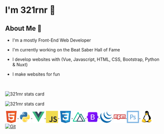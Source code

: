 # I'm 321rnr 👋

## About Me 🍪


- I'm a mostly Front-End Web Developer

- I'm currently working on the Beat Saber Hall of Fame

- I develop websites with (Vue, Javascript, HTML, CSS, Bootstrap, Python & Nuxt)

- I make websites for fun

<p>&nbsp;

<img align="center" src="https://github-readme-stats.vercel.app/api?username=321rnr&show_icons=true&theme=github_dark" alt="321rnr stats card" /></p>

<p>

<img align="center" src="https://github-readme-stats.vercel.app/api/top-langs?username=321rnr&theme=github_dark&layout=compact" alt="321rnr stats card" /></p>

<a href="https://www.w3schools.com/html/" target="blank">

<img align="center" src="https://github.com/devicons/devicon/blob/master/icons/html5/html5-original.svg" alt="H5" height="40" width="40" />

</a>

<a href="https://www.python.org" target="blank">

<img align="center" src="https://raw.githubusercontent.com/devicons/devicon/master/icons/python/python-original.svg" alt="Python" height="40" width="40" />

</a>

<a href="https://vuejs.org/" target="blank">

<img align="center" src="https://github.com/devicons/devicon/blob/master/icons/vuejs/vuejs-original.svg" alt="VueJS" height="40" width="40" />

</a>

<a href="https://www.javascript.com/" target="blank">

<img align="center" src="https://github.com/devicons/devicon/blob/master/icons/javascript/javascript-original.svg" alt="JS" height="40" width="40" />

</a>

<a href="https://www.w3schools.com/css/" target="blank">

<img align="center" src="https://github.com/devicons/devicon/blob/master/icons/css3/css3-original.svg" alt="css3" height="40" width="40" />

</a>

<a href="https://nuxtjs.org/" target="blank">

<img align="center" src="https://github.com/devicons/devicon/blob/master/icons/nuxtjs/nuxtjs-original.svg" alt="NuxtJS" height="40" width="40" />

</a>

<a href="https://getbootstrap.com/" target="blank">

<img align="center" src="https://github.com/devicons/devicon/blob/master/icons/bootstrap/bootstrap-original.svg" alt="Bootstrap" height="40" width="40" />

</a>

<a href="https://jquery.com/" target="blank">

<img align="center" src="https://github.com/devicons/devicon/blob/master/icons/jquery/jquery-original.svg" alt="Jquery" height="40" width="40" />

</a>

<a href="https://www.npmjs.com/" target="blank">

<img align="center" src="https://github.com/devicons/devicon/blob/master/icons/npm/npm-original-wordmark.svg" alt="NPMJS" height="40" width="40" />

</a>

<a href="https://www.photoshop.com/en" target="blank">

<img align="center" src="https://raw.githubusercontent.com/devicons/devicon/master/icons/photoshop/photoshop-line.svg" alt="Photoshop" height="40" width="40" />

</a>

<a href="https://www.linux.org/" target="blank">

<img align="center" src="https://raw.githubusercontent.com/devicons/devicon/master/icons/linux/linux-original.svg" alt="Linux" height="40" width="40" />

</a>

<a href="https://git-scm.com/" target="blank">

<img align="center" src="https://www.vectorlogo.zone/logos/git-scm/git-scm-icon.svg" alt="Git" height="40" width="40" />

</a>
